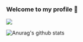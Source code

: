 ### Welcome to my profile 👋 ###

![](https://komarev.com/ghpvc/?username=Bacdong&color=blueviolet&style=flat-square&label=Visitors)

![Anurag's github stats](https://github-readme-stats.vercel.app/api?username=Bacdong&show_icons=true&theme=tokyonight)

<!--
**Bacdong/Bacdong** is a ✨ _special_ ✨ repository because its `README.md` (this file) appears on your GitHub profile.

Here are some ideas to get you started:

- 🔭 I’m currently working on ...
- 🌱 I’m currently learning ...
- 👯 I’m looking to collaborate on ...
- 🤔 I’m looking for help with ...
- 💬 Ask me about ...
- 📫 How to reach me: ...
- 😄 Pronouns: ...
- ⚡ Fun fact: ...
-->
